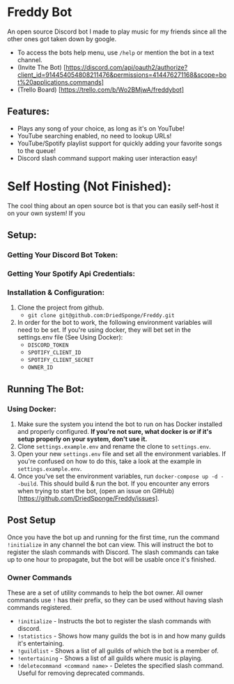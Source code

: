 # Freddy Bot

An open source Discord bot I made to play music for my friends since all the other ones got taken down by google.

- To access the bots help menu, use `/help` or mention the bot in a text channel.
- (Invite The Bot) [https://discord.com/api/oauth2/authorize?client_id=914454054808211476&permissions=414476271168&scope=bot%20applications.commands]
- (Trello Board) [https://trello.com/b/Wo2BMjwA/freddybot]

## Features:
- Plays any song of your choice, as long as it's on YouTube!
- YouTube searching enabled, no need to lookup URLs!
- YouTube/Spotify playlist support for quickly adding your favorite songs to the queue!
- Discord slash command support making user interaction easy!

# Self Hosting (Not Finished):
The cool thing about an open source bot is that you can easily self-host it on your own system! If you 

## Setup:

### Getting Your Discord Bot Token:

### Getting Your Spotify Api Credentials:

### Installation & Configuration:
1. Clone the project from github.
    - `git clone git@github.com:DriedSponge/Freddy.git`
2. In order for the bot to work, the following environment variables will need to be set. If you're using docker, they will bet set in the settings.env file (See Using Docker):
    - `DISCORD_TOKEN`
    - `SPOTIFY_CLIENT_ID`
    - `SPOTIFY_CLIENT_SECRET`
    - `OWNER_ID`

## Running The Bot:

### Using Docker:
1. Make sure the system you intend the bot to run on has Docker installed and properly configured. **If you're not sure, what docker is or if it's setup properly on your system, don't use it.**
2. Clone `settings.example.env` and rename the clone to `settings.env`.
3. Open your new `settings.env` file and set all the environment variables. If you're confused on how to do this, take a look at the example in `settings.example.env`.
4. Once you've set the environment variables, run `docker-compose up -d --build`. This should build & run the bot. If you encounter any errors when trying to start the bot, (open an issue on GitHub)[https://github.com/DriedSponge/Freddy/issues].
    
## Post Setup

Once you have the bot up and running for the first time, run the command `!initialize` in any channel the bot can view.
This will instruct the bot to register the slash commands with Discord. The slash commands can take up to one hour to propagate,
but the bot will be usable once it's finished.

### Owner Commands

These are a set of utility commands to help the bot owner. All owner commands use `!` has their prefix, so they can be used without having slash commands registered.

- `!initialize` - Instructs the bot to register the slash commands with discord.
- `!statistics` - Shows how many guilds the bot is in and how many guilds it's entertaining.
- `!guildlist` - Shows a list of all guilds of which the bot is a member of.
- `!entertaining` - Shows a list of all guilds where music is playing.
- `!deletecommand <command name>` - Deletes the specified slash command. Useful for removing deprecated commands.